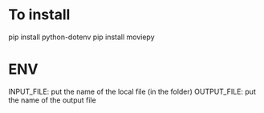 # To install
pip install python-dotenv
pip install moviepy

# ENV
INPUT_FILE: put the name of the local file (in the folder)
OUTPUT_FILE: put the name of the output file
